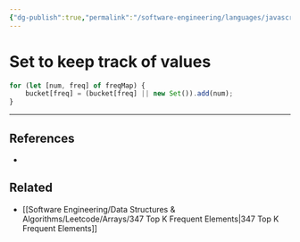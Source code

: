 ```yaml
---
{"dg-publish":true,"permalink":"/software-engineering/languages/javascript/set-to-keep-track-of-values/","tags":["code/question","code/javascript"],"created":"2023-07-19T06:15:40.097-05:00","updated":"2023-10-05T07:10:10.405-05:00"}
---
```


# Set to keep track of values

```javascript
for (let [num, freq] of freqMap) {
	bucket[freq] = (bucket[freq] || new Set()).add(num);
}
```

---

## References
- 

## Related
- [[Software Engineering/Data Structures & Algorithms/Leetcode/Arrays/347 Top K Frequent Elements\|347 Top K Frequent Elements]]